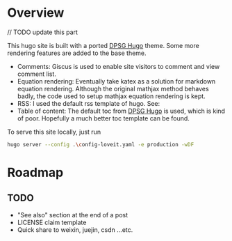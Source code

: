 # Overview

// TODO update this part

This hugo site is built with a ported [DPSG Hugo](https://github.com/pfadfinder-konstanz/hugo-dpsg) theme. Some more rendering features are added to the base theme.

- Comments: Giscus is used to enable site visitors to comment and view comment list.
- Equation rendering: Eventually take katex as a solution for markdown equation rendering. Although the original mathjax method behaves badly, the code used to setup mathjax equation rendering is kept.
- RSS: I used the default rss template of hugo. See:
- Table of content: The default toc from [DPSG Hugo](https://github.com/pfadfinder-konstanz/hugo-dpsg) is used, which is kind of poor. Hopefully a much better toc template can be found.

To serve this site locally, just run

```bash
hugo server --config .\config-loveit.yaml -e production -wDF
```

# Roadmap

## TODO

- "See also" section at the end of a post
- LICENSE claim template
- Quick share to weixin, juejin, csdn ...etc.
